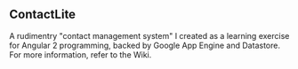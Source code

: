 ## ContactLite 
A rudimentry "contact management system" I created as a learning exercise for Angular 2 programming, backed by Google App Engine and Datastore. For more information, refer to the Wiki. 


